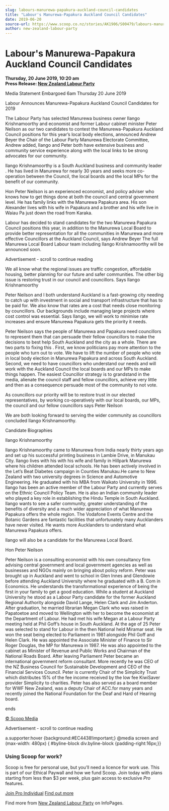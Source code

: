 ```yaml
---
slug: labours-manurewa-papakura-auckland-council-candidates
title: "Labour's Manurewa-Papakura Auckland Council Candidates"
date: 2019-06-20
source-url: https://www.scoop.co.nz/stories/AK1906/S00479/labours-manurewa-papakura-auckland-council-candidates.htm
author: new-zealand-labour-party
---
```

Labour's Manurewa-Papakura Auckland Council Candidates
======================================================

**Thursday, 20 June 2019, 10:20 am**  
**Press Release: [New Zealand Labour Party](https://info.scoop.co.nz/New_Zealand_Labour_Party)**

Media Statement Embargoed 6am Thursday 20 June 2019

Labour Announces Manurewa-Papakura Auckland Council Candidates for 2019

The Labour Party has selected Manurewa business owner Ilango Krishnamoorthy and economist and former Labour cabinet minister Peter Neilson as our two candidates to contest the Manurewa-Papakura Auckland Council positions for this year’s local body elections, announced Andrew Beyer the Chair of the Labour Party Manurewa Electorate Committee, Andrew added, Ilango and Peter both have extensive business and community service experience along with the local links to be strong advocates for our community.

Ilango Krishnamoorthy is a South Auckland business and community leader . He has lived in Manurewa for nearly 30 years and seeks more co-operation between the Council, the local boards and the local MPs for the benefit of our community.

Hon Peter Neilson is an experienced economist, and policy adviser who knows how to get things done at both the council and central government level. He has family links with the Manurewa Papakura area. His son Alexander lives with his wife in Papakura and a brother and his wife live in Waiau Pa just down the road from Karaka.

Labour has decided to stand candidates for the two Manurewa Papakura Council positions this year, in addition to the Manurewa Local Board to provide better representation for all the communities in Manurewa and more effective Councillors at the Auckland Council, says Andrew Beyer The full Manurewa Local Board Labour team including Ilango Krishnamoorthy will be announced soon.

Advertisement - scroll to continue reading





We all know what the regional issues are traffic congestion, affordable housing, better planning for our future and safer communities. The other big issue is restoring trust in our council and councillors. Says Ilango Krishnamoorthy

Peter Neilson and I both understand Auckland is a fast-growing city needing to catch up with investment in social and transport infrastructure that has to be paid for. We also know that rates are a cost that needs close monitoring by councillors. Our backgrounds include managing large projects where cost control was essential. Says Ilango, we will work to minimise rate increases and ensure Manurewa Papakura gets the priority it needs.

Peter Neilson says the people of Manurewa and Papakura need councillors to represent them that can persuade their fellow councillors to make the decisions to best help South Auckland and the city as a whole. There are two parts to fixing this . First, we know politicians pay more attention to the people who turn out to vote. We have to lift the number of people who vote in local body election in Manurewa Papakura and across South Auckland. Second, we need to have councillors who understand our needs and will work with the Auckland Council the local boards and our MPs to make things happen. The easiest Councillor strategy is to grandstand in the media, alienate the council staff and fellow councillors, achieve very little and then as a consequence persuade most of the community to not vote.

As councillors our priority will be to restore trust in our elected representatives, by working co-operatively with our local boards, our MPs, the council and our fellow councillors says Peter Neilson

We are both looking forward to serving the wider community as councillors concluded Ilango Krishnamoorthy.

Candidate Biographies

Ilango Krishnamoorthy

Ilango Krishnamoorthy came to Manurewa from India nearly thirty years ago and set up his successful printing business in Lambie Drive, in Manukau City. Ilango lives with his with his wife and family in Hillpark Manurewa where his children attended local schools. He has been actively involved in the Let’s Beat Diabetes campaign in Counties Manukau.He came to New Zealand with two university degrees in Science and Automotive Engineering. He graduated with his MBA from Waikato University in 1996. Ilango has been an active member of the Labour Party and currently serves on the Ethnic Council Policy Team. He is also an Indian community leader who played a key role in establishing the Hindu Temple in South Auckland. Ilango wants to see a safer community, greater understanding of the benefits of diversity and a much wider appreciation of what Manurewa Papakura offers the whole region. The Vodafone Events Centre and the Botanic Gardens are fantastic facilities that unfortunately many Aucklanders have never visited. He wants more Aucklanders to understand what Manurewa Papakura offers.

Ilango will also be a candidate for the Manurewa Local Board.

Hon Peter Neilson

Peter Neilson is a consulting economist with his own consultancy firm advising central government and local government agencies as well as businesses and NGOs mainly on bringing about policy reform. Peter was brought up in Auckland and went to school in Glen Innes and Glendowie before attending Auckland University where he graduated with a B. Com in Economics. He understands the transformational experience of being the first in your family to get a good education. While a student at Auckland University he stood as a Labour Party candidate for the former Auckland Regional Authority alongside David Lange, Helen Clark and Jim Anderton. After graduation, he married librarian Megan Clark who was raised in Papatoetoe and moved to Wellington with her to become the economist at the Department of Labour. He had met his wife Megan at a Labour Party meeting held at Phil Goff’s house in South Auckland. At the age of 25 Peter was selected to stand for Labour in the then National held Miramar seat. He won the seat being elected to Parliament in 1981 alongside Phil Goff and Helen Clark. He was appointed the Associate Minister of Finance to Sir Roger Douglas, the MP for Manurewa in 1987. He was also appointed to the cabinet as Minister of Revenue and Public Works and Chairman of the National Roads Board. After leaving Parliament Peter became an international government reform consultant. More recently he was CEO of the NZ Business Council for Sustainable Development and CEO of the Financial Services Council. Peter is currently Chair of the Simplicity Trust which distributes 15% of the fee income received by the low fee KiwiSaver provider Simplicity to charities. Peter has also served as a board member for WWF New Zealand, was a deputy Chair of ACC.for many years and recently joined the National Foundation for the Deaf and Hard of Hearing board.

  
ends

[© Scoop Media](http://www.scoop.co.nz/about/terms.html)  

Advertisement - scroll to continue reading



a.supporter:hover {background:#EC4438!important;} @media screen and (max-width: 480px) { #byline-block div.byline-block {padding-right:16px;}}

### Using Scoop for work?

Scoop is free for personal use, but you’ll need a licence for work use. This is part of our Ethical Paywall and how we fund Scoop. Join today with plans starting from less than $3 per week, plus gain access to exclusive _Pro_ features.  
  
[Join Pro Individual](https://pro.scoop.co.nz/Individual/?from=ProIn24) [Find out more](https://pro.scoop.co.nz/using-scoop-for-work/?from=ProIn24)

Find more from [New Zealand Labour Party](https://info.scoop.co.nz/New_Zealand_Labour_Party) on InfoPages.